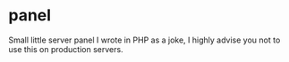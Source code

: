 # panel
Small little server panel I wrote in PHP as a joke, I highly advise you not to use this on production servers.
